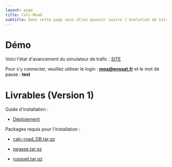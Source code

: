 ```yaml
---
layout: page
title: Calc-Road
subtitle: Dans cette page vous allez pouvoir suivre l'évolution de Calc-Road, le simulateur de trafic
---
```


# Démo

Voici l'état d'avancement du simulateur de trafic :
[SITE](http://interface.calc-road.itsp.pro)

Pour s'y connecter, veuillez utiliser le login : **moa@enssat.fr** et le mot de passe : **test**





# Livrables (Version 1)

Guide d'installation :

* [Déploiement](calc_road-deploi.pdf)

Packages requis pour l'installation :

* [calc-road_DB.tar.gz](calc-road_DB.tar.gz)

* [pegase.tar.gz](pegase.tar.gz)

* [rusquet.tar.gz](rusquet.tar.gz)
